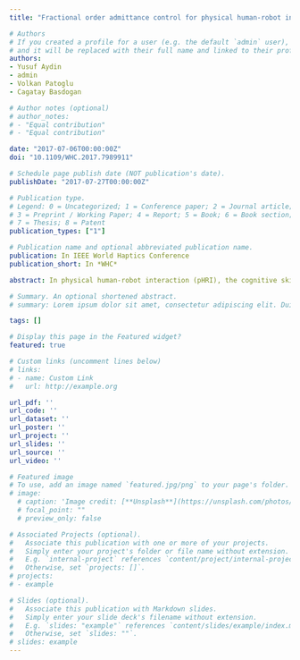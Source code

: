 ```yaml
---
title: "Fractional order admittance control for physical human-robot interaction"

# Authors
# If you created a profile for a user (e.g. the default `admin` user), write the username (folder name) here 
# and it will be replaced with their full name and linked to their profile.
authors:
- Yusuf Aydin
- admin
- Volkan Patoglu
- Cagatay Basdogan

# Author notes (optional)
# author_notes:
# - "Equal contribution"
# - "Equal contribution"

date: "2017-07-06T00:00:00Z"
doi: "10.1109/WHC.2017.7989911"

# Schedule page publish date (NOT publication's date).
publishDate: "2017-07-27T00:00:00Z"

# Publication type.
# Legend: 0 = Uncategorized; 1 = Conference paper; 2 = Journal article;
# 3 = Preprint / Working Paper; 4 = Report; 5 = Book; 6 = Book section;
# 7 = Thesis; 8 = Patent
publication_types: ["1"]

# Publication name and optional abbreviated publication name.
publication: In IEEE World Haptics Conference
publication_short: In *WHC*

abstract: In physical human-robot interaction (pHRI), the cognitive skill of a human is combined with the accuracy, repeatability and strength of a robot. While the promises and potential outcomes of pHRI are glamorous, the control of such coupled systems is challenging in many aspects. In this paper, we propose a new controller, fractional order admittance controller, for pHRI systems. The stability analysis of the new control system with human in-the-loop is performed and the interaction performance is investigated experimentally with 10 subjects during a task imitating a contact with a stiff environment. The results show that the fractional order controller is more robust than the standard admittance controller and helps to reduce the human effort in task execution.

# Summary. An optional shortened abstract.
# summary: Lorem ipsum dolor sit amet, consectetur adipiscing elit. Duis posuere tellus ac convallis placerat. Proin tincidunt magna sed ex sollicitudin condimentum.

tags: []

# Display this page in the Featured widget?
featured: true

# Custom links (uncomment lines below)
# links:
# - name: Custom Link
#   url: http://example.org

url_pdf: ''
url_code: ''
url_dataset: ''
url_poster: ''
url_project: ''
url_slides: ''
url_source: ''
url_video: ''

# Featured image
# To use, add an image named `featured.jpg/png` to your page's folder. 
# image:
  # caption: 'Image credit: [**Unsplash**](https://unsplash.com/photos/pLCdAaMFLTE)'
  # focal_point: ""
  # preview_only: false

# Associated Projects (optional).
#   Associate this publication with one or more of your projects.
#   Simply enter your project's folder or file name without extension.
#   E.g. `internal-project` references `content/project/internal-project/index.md`.
#   Otherwise, set `projects: []`.
# projects:
# - example

# Slides (optional).
#   Associate this publication with Markdown slides.
#   Simply enter your slide deck's filename without extension.
#   E.g. `slides: "example"` references `content/slides/example/index.md`.
#   Otherwise, set `slides: ""`.
# slides: example
---
```

